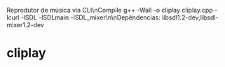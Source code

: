 Reprodutor de música via CLI\nCompile g++ -Wall -o cliplay cliplay.cpp -lcurl -lSDL -lSDLmain -lSDL_mixer\n\nDepêndencias: libsdl1.2-dev,libsdl-mixer1.2-dev
# cliplay
